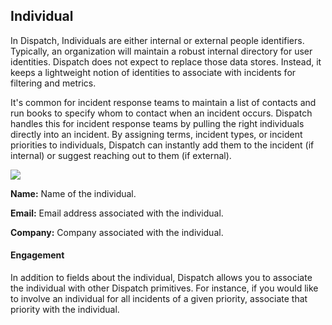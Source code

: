 ## Individual

In Dispatch, Individuals are either internal or external people identifiers. Typically, an organization will maintain a robust internal directory for user identities. Dispatch does not expect to replace those data stores. Instead, it keeps a lightweight notion of identities to associate with incidents for filtering and metrics.

It's common for incident response teams to maintain a list of contacts and run books to specify whom to contact when an incident occurs. Dispatch handles this for incident response teams by pulling the right individuals directly into an incident. By assigning terms, incident types, or incident priorities to individuals, Dispatch can instantly add them to the incident \(if internal\) or suggest reaching out to them \(if external\).

![](/img/admin-ui-contacts-individuals.png)

**Name:** Name of the individual.

**Email:** Email address associated with the individual.

**Company:** Company associated with the individual.

#### Engagement

In addition to fields about the individual, Dispatch allows you to associate the individual with other Dispatch primitives. For instance, if you would like to involve an individual for all incidents of a given priority, associate that priority with the individual.
